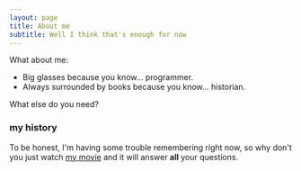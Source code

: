 ```yaml
---
layout: page
title: About me
subtitle: Well I think that's enough for now
---
```


What about me:

- Big glasses because you know... programmer.
- Always surrounded by books because you know... historian.

What else do you need?

### my history

To be honest, I'm having some trouble remembering right now, so why don't you just watch [my movie](http://en.wikipedia.org/wiki/The_Princess_Bride_%28film%29) and it will answer **all** your questions.
